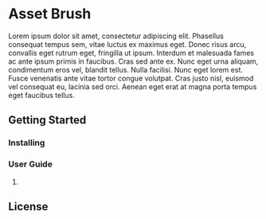 # Asset Brush

Lorem ipsum dolor sit amet, consectetur adipiscing elit. Phasellus consequat tempus sem, vitae luctus ex maximus eget. Donec risus arcu, convallis eget rutrum eget, fringilla ut ipsum. Interdum et malesuada fames ac ante ipsum primis in faucibus. Cras sed ante ex. Nunc eget urna aliquam, condimentum eros vel, blandit tellus. Nulla facilisi. Nunc eget lorem est. Fusce venenatis ante vitae tortor congue volutpat. Cras justo nisl, euismod vel consequat eu, lacinia sed orci. Aenean eget erat at magna porta tempus eget faucibus tellus.

## Getting Started

### Installing

### User Guide

1) 

## License
